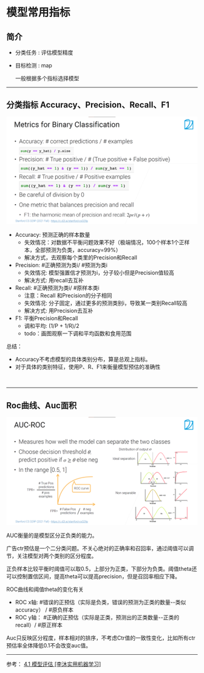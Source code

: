 # 模型常用指标

## 简介
* 分类任务 : 评估模型精度
* 目标检测 : map
  
  一般根据多个指标选择模型
---

## 分类指标 Accuracy、Precision、Recall、F1
<img src="./acc_prec_reacll_f1.png" alt=""  width="800" style="height:auto;">

* Accuracy: 预测正确的样本数量
  * 失效情况：对数据不平衡问题效果不好（极端情况，100个样本1个正样本，全部预测为负类，accuracy=99%）
  * 解决方式，去观察每个类里的Precision和Recall
* Precision: #正确预测为类i/ #预测为类i
  * 失效情况: 模型强置信才预测为i，分子较小但是Precision值较高
  * 解决方式: 用recall去互补
* Recall: #正确预测为类i/ #原样本类i
  * 注意：Recall 和Precision的分子相同
  * 失效情况: 分子固定，通过更多的预测类别i，导致某一类别Recall较高
  * 解决方式: 用Precision去互补
* F1: 平衡Precision和Recall
  * 调和平均: (1/P + 1/R)/2
  * todo：画图观察一下调和平均函数和食用范围

总结：
* Accuracy不考虑模型的具体类别分布，算是总观上指标。
* 对于具体的类别特征，使用P、R、F1来衡量模型预估的准确性
  
</br>

----

## Roc曲线、Auc面积
<img src="./auc_roc.png" alt=""  width="800" style="height:auto;">

AUC衡量的是模型区分正负类的能力。

广告ctr预估是一个二分类问题。不关心绝对的正确率和召回率，通过阈值可以调节，关注模型对两个类别的区分程度。

正负样本比较平衡时阈值可以取0.5，上部分为正类，下部分为负类。阈值theta还可以控制置信区间，提高theta可以提高precision，但是召回率相应下降。

ROC曲线和阈值theta的变化有关

* ROC x轴:  #错误的正预估（实际是负类，错误的预测为正类的数量--类似accuracy） / #原负样本
* ROC y轴： #正确的正预估（实际是正类，预测出的正类数量--正类的recall）/ #原正样本

Auc只反映区分程度，样本相对的排序，不考虑Ctr值的一致性变化，比如所有ctr预估率全体降低0.1不会改变auc值。

----

参考：
    [4.1 模型评估 [李沐实用机器学习]](https://www.bilibili.com/video/BV1tQ4y1S7Ty/?spm_id_from=333.999.0.0&vd_source=6a6b6a073dbbbfefb002d2f74ce51b4d)

